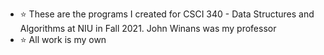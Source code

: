 - :star: These are the programs I created for CSCI 340 - Data Structures and Algorithms at NIU in Fall 2021. John Winans was my professor
- :star: All work is my own
